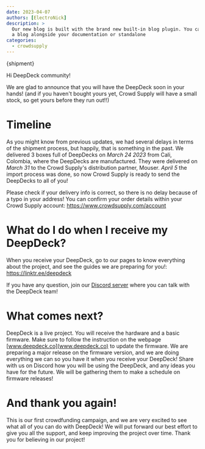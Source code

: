 ```yaml
---
date: 2023-04-07
authors: [ElectroNick]
description: >
  Our new blog is built with the brand new built-in blog plugin. You can build
  a blog alongside your documentation or standalone 
categories:
  - crowdsupply
---
```


{shipment}

Hi DeepDeck community!

We are glad to announce that you will have the DeepDeck soon in your hands! (and if you haven't bought yours yet, Crowd Supply will have a small stock, so get yours before they run out!!)

<!-- more -->

# Timeline

As you might know from previous updates, we had several delays in terms of the shipment process, but happily, that is something in the past. 
We delivered 3 boxes full of DeepDecks on *March 24 2023* from Cali, Colombia, where the DeepDecks are manufactured. They were delivered on *March 31* to the Crowd Supply's distribution partner, Mouser. *April 5* the import process was done, so now Crowd Supply is ready to send the DeepDecks to all of you!

Please check if your delivery info is correct, so there is no delay because of a typo in your address! You can confirm your order details within your Crowd Supply account: https://www.crowdsupply.com/account

# What do I do when I receive my DeepDeck?

When you receive your DeepDeck, go to our pages to know everything about the project, and see the guides we are preparing for you!: https://linktr.ee/deepdeck

If you have any question, join our [Discord server](https://discord.com/invite/9cMr75TA8k) where you can talk with the DeepDeck team!

# What comes next?

DeepDeck is a live project. You will receive the hardware and a basic firmware. Make sure to follow the instruction on the webpage [www.deepdeck.co](www.deepdeck.co) to update the firmware. We are preparing a major release on the firmware version, and we are doing everything we can so you have it when you receive your DeepDeck!
Share with us on Discord how you will be using the DeepDeck, and any ideas you have for the future. We will be gathering them to make a schedule on firmware releases!

# And thank you again!
This is our first crowdfunding campaign, and we are very excited to see what all of you can do with DeepDeck! We will put forward our best effort to give you all the support, and keep improving the project over time. Thank you for believing in our project!
